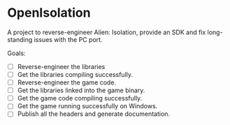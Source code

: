 # OpenIsolation
A project to reverse-engineer Alien: Isolation, provide an SDK and fix long-standing issues with the PC port.

Goals:
- [ ] Reverse-engineer the libraries
- [ ] Get the libraries compiling successfully.
- [ ] Reverse-engineer the game code.
- [ ] Get the libraries linked into the game binary.
- [ ] Get the game code compiling successfully.
- [ ] Get the game running successfully on Windows.
- [ ] Publish all the headers and generate documentation.
